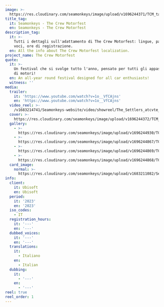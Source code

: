 ```yaml
---
image: >-
  https://res.cloudinary.com/seamonkeys/image/upload/v1696244371/TCM_tag_image_wxkbxe.jpg
title_tag:
  it: Seamonkeys - The Crew Motorfest
  en: Seamonkeys - The Crew Motorfest
description_tag:
  it: >-
    Tutti i dettagli sull'adattamento di The Crew Motorfest: lingue, parole,
    voci, ore di registrazione.
  en: All the info about The Crew Motorfest localization.
project_name: The Crew Motorfest
quote:
  it: >-
    Un festival che si svolge tutto l'anno, pensato per tutti gli appassionati
    di motori!
  en: An all-year round festival designed for all car enthusiasts!
  witness: ''
media:
  trailer:
    it: 'https://www.youtube.com/watch?v=1o__VfCAjns'
    en: 'https://www.youtube.com/watch?v=1o__VfCAjns'
  video_reel: >-
    /v1683214741/Seamonkeys-website/video/showreel/The_Settlers_atcvte_y7gw56.mp4
  cover: >-
    https://res.cloudinary.com/seamonkeys/image/upload/v1696244372/TCM_cover_ynxtbt.jpg
  gallery:
    - >-
      https://res.cloudinary.com/seamonkeys/image/upload/v1696244930/TCM_GameInfo_3_V2_1_mddqux.jpg
    - >-
      https://res.cloudinary.com/seamonkeys/image/upload/v1696244867/TCM_Screen02_LAUNCH_140923_6PM_CEST_sqsdo9.jpg
    - >-
      https://res.cloudinary.com/seamonkeys/image/upload/v1696244869/TCM_Announce_Screenshots_03_5884x3310_31012023_6PMCET_btnsfo.jpg
    - >-
      https://res.cloudinary.com/seamonkeys/image/upload/v1696244868/TCM_Screenshot6_120623_0815PMCEST_jrgwfq.jpg
  card_image:
    normal: >-
      https://res.cloudinary.com/seamonkeys/image/upload/v1683211082/Seamonkeys-website/cards/card-portfolio_1_yot9qj_b7ehmu.jpg
info:
  client:
    it: Ubisoft
    en: Ubisoft
  period:
    it: '2023'
    en: '2023'
  iso_codes:
    - IT
  registration_hours:
    it: '---'
    en: '---'
  dubbed_voices:
    it: '---'
    en: '---'
  translations:
    it:
      - Italiano
    en:
      - Italian
  dubbing:
    it:
      - '---'
    en:
      - '---'
reel: true
reel_order: 1
---
```


